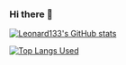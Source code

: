 ### Hi there 👋

<!--
**Leonard133/Leonard133** is a ✨ _special_ ✨ repository because its `README.md` (this file) appears on your GitHub profile.

Here are some ideas to get you started:

- 🔭 I’m currently working on ...
- 🌱 I’m currently learning ...
- 👯 I’m looking to collaborate on ...
- 🤔 I’m looking for help with ...
- 💬 Ask me about ...
- 📫 How to reach me: ...
- 😄 Pronouns: ...
- ⚡ Fun fact: ...
-->

[![Leonard133's GitHub stats](https://github-readme-stats.vercel.app/api?username=Leonard133)](https://github.com/anuraghazra/github-readme-stats)

[![Top Langs Used](https://github-readme-stats.vercel.app/api/top-langs/?username=Leonard133&layout=compact)](https://github.com/anuraghazra/github-readme-stats)
